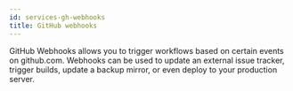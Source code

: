 ```yaml
---
id: services-gh-webhooks
title: GitHub webhooks
---
```


GitHub Webhooks allows you to trigger workflows based on certain events on
github.com. Webhooks can be used to update an external issue tracker,
trigger builds, update a backup mirror, or even deploy to your production server.